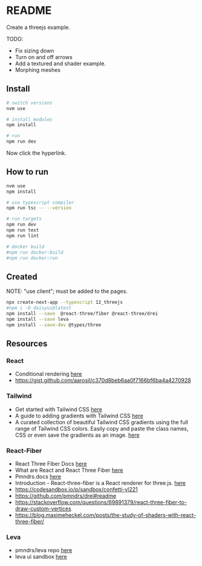 # README

Create a threejs example.  

TODO:

* Fix sizing down
* Turn on and off arrows
* Add a textured and shader example.
* Morphing meshes

## Install

```sh
# switch versions
nvm use  

# install modules
npm install

# run
npm run dev
```

Now click the hyperlink.  

## How to run

```sh
nvm use
npm install

# use typescript compiler
npm run tsc -- --version  

# run targets
npm run dev
npm run test
npm run lint

# docker build
#npm run docker:build
#npm run docker:run
```

## Created

NOTE: "use client"; must be added to the pages.  

```sh
npx create-next-app --typescript 12_threejs
#npm i -D daisyui@latest
npm install --save  @react-three/fiber @react-three/drei
npm install --save leva
npm install --save-dev @types/three  
```

## Resources

### React

* Conditional rendering [here](https://react.dev/learn#conditional-rendering)
* https://gist.github.com/aarosil/c370d8beb6aa0f7166bf6ba4a4270928

### Tailwind

* Get started with Tailwind CSS [here](https://tailwindcss.com/docs/installation)
* A guide to adding gradients with Tailwind CSS [here](https://blog.logrocket.com/guide-adding-gradients-tailwind-css)  
* A curated collection of beautiful Tailwind CSS gradients using the full range of Tailwind CSS colors. Easily copy and paste the class names, CSS or even save the gradients as an image. [here](https://hypercolor.dev/)

### React-Fiber

* React Three Fiber Docs [here](https://gracious-keller-98ef35.netlify.app/docs/)
* What are React and React Three Fiber [here](https://threejs-journey.com/lessons/what-are-react-and-react-three-fiber#react-three-fiber)
* Pmndrs.docs [here](https://docs.pmnd.rs/)
* Introduction - React-three-fiber is a React renderer for three.js. [here](https://docs.pmnd.rs/react-three-fiber/getting-started/introduction)
* https://codesandbox.io/p/sandbox/confetti-vl221
* https://github.com/pmndrs/drei#readme
* https://stackoverflow.com/questions/69891379/react-three-fiber-to-draw-custom-vertices
* https://blog.maximeheckel.com/posts/the-study-of-shaders-with-react-three-fiber/

### Leva

* pmndrs/leva repo [here](https://github.com/pmndrs/leva)
* leva ui sandbox [here](https://codesandbox.io/p/sandbox/leva-ui-45bkg?file=%2Fsrc%2FApp.js%3A27%2C1-32%2C9)
